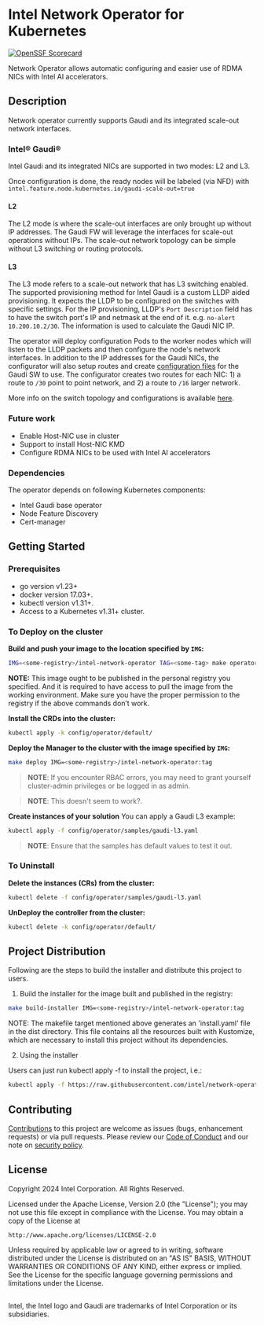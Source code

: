 # Intel Network Operator for Kubernetes

[![OpenSSF Scorecard](https://api.scorecard.dev/projects/github.com/intel/network-operator/badge)](https://scorecard.dev/viewer/?uri=github.com/intel/network-operator)

Network Operator allows automatic configuring and easier use of RDMA NICs with Intel AI accelerators.

## Description

Network operator currently supports Gaudi and its integrated scale-out network interfaces.

### Intel® Gaudi®

Intel Gaudi and its integrated NICs are supported in two modes: L2 and L3.

Once configuration is done, the ready nodes will be labeled (via NFD) with `intel.feature.node.kubernetes.io/gaudi-scale-out=true`

#### L2

The L2 mode is where the scale-out interfaces are only brought up without IP addresses. The Gaudi FW will leverage the interfaces for scale-out operations without IPs. The scale-out network topology can be simple without L3 switching or routing protocols.

#### L3

The L3 mode refers to a scale-out network that has L3 switching enabled. The supported provisioning method for Intel Gaudi is a custom LLDP aided provisioning. It expects the LLDP to be configured on the switches with specific settings. For the IP provisioning, LLDP's `Port Description` field has to have the switch port's IP and netmask at the end of it. e.g. `no-alert 10.200.10.2/30`. The information is used to calculate the Gaudi NIC IP.

The operator will deploy configuration Pods to the worker nodes which will listen to the LLDP packets and then configure the node's network interfaces. In addition to the IP addresses for the Gaudi NICs, the configurator will also setup routes and create [configuration files](https://docs.habana.ai/en/v1.20.0/Management_and_Monitoring/Network_Configuration/Configure_E2E_Test_in_L3.html#generating-a-gaudinet-json-example) for the Gaudi SW to use. The configurator creates two routes for each NIC: 1) a route to `/30` point to point network, and 2) a route to `/16` larger network.

More info on the switch topology and configurations is available [here](https://docs.habana.ai/en/v1.20.0/Management_and_Monitoring/Network_Configuration/Configure_E2E_Test_in_L3.html).

### Future work

* Enable Host-NIC use in cluster
* Support to install Host-NIC KMD
* Configure RDMA NICs to be used with Intel AI accelerators

### Dependencies

The operator depends on following Kubernetes components:
* Intel Gaudi base operator
* Node Feature Discovery
* Cert-manager

## Getting Started

### Prerequisites
- go version v1.23+
- docker version 17.03+.
- kubectl version v1.31+.
- Access to a Kubernetes v1.31+ cluster.

### To Deploy on the cluster
**Build and push your image to the location specified by `IMG`:**

```sh
IMG=<some-registry>/intel-network-operator TAG=<some-tag> make operator-image operator-push
```

**NOTE:** This image ought to be published in the personal registry you specified.
And it is required to have access to pull the image from the working environment.
Make sure you have the proper permission to the registry if the above commands don’t work.

**Install the CRDs into the cluster:**

```sh
kubectl apply -k config/operator/default/
```

**Deploy the Manager to the cluster with the image specified by `IMG`:**

```sh
make deploy IMG=<some-registry>/intel-network-operator:tag
```

> **NOTE**: If you encounter RBAC errors, you may need to grant yourself cluster-admin
privileges or be logged in as admin.

> **NOTE**: This doesn't seem to work?.

**Create instances of your solution**
You can apply a Gaudi L3 example:

```sh
kubectl apply -f config/operator/samples/gaudi-l3.yaml
```

>**NOTE**: Ensure that the samples has default values to test it out.

### To Uninstall
**Delete the instances (CRs) from the cluster:**

```sh
kubectl delete -f config/operator/samples/gaudi-l3.yaml
```

**UnDeploy the controller from the cluster:**

```sh
kubectl delete -k config/operator/default/
```

## Project Distribution

Following are the steps to build the installer and distribute this project to users.

1. Build the installer for the image built and published in the registry:

```sh
make build-installer IMG=<some-registry>/intel-network-operator:tag
```

NOTE: The makefile target mentioned above generates an 'install.yaml'
file in the dist directory. This file contains all the resources built
with Kustomize, which are necessary to install this project without
its dependencies.

2. Using the installer

Users can just run kubectl apply -f <URL for YAML BUNDLE> to install the project, i.e.:

```sh
kubectl apply -f https://raw.githubusercontent.com/intel/network-operator/<tag or branch>/dist/install.yaml
```

## Contributing

[Contributions](CONTRIBUTING.md) to this project are welcome as issues (bugs, enhancement requests) or via pull requests. Please review our [Code of Conduct](CODE_OF_CONDUCT.md) and our note on [security policy](SECURITY.md).

## License

Copyright 2024 Intel Corporation. All Rights Reserved.

Licensed under the Apache License, Version 2.0 (the "License");
you may not use this file except in compliance with the License.
You may obtain a copy of the License at

    http://www.apache.org/licenses/LICENSE-2.0

Unless required by applicable law or agreed to in writing, software
distributed under the License is distributed on an "AS IS" BASIS,
WITHOUT WARRANTIES OR CONDITIONS OF ANY KIND, either express or implied.
See the License for the specific language governing permissions and
limitations under the License.

##

Intel, the Intel logo and Gaudi are trademarks of Intel Corporation or its subsidiaries.
